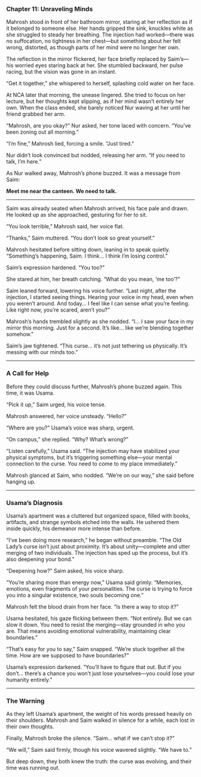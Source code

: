 ### Chapter 11: **Unraveling Minds**  

Mahrosh stood in front of her bathroom mirror, staring at her reflection as if it belonged to someone else. Her hands gripped the sink, knuckles white as she struggled to steady her breathing. The injection had worked—there was no suffocation, no tightness in her chest—but something about her felt wrong, distorted, as though parts of her mind were no longer her own.  

The reflection in the mirror flickered, her face briefly replaced by Saim’s—his worried eyes staring back at her. She stumbled backward, her pulse racing, but the vision was gone in an instant.  

“Get it together,” she whispered to herself, splashing cold water on her face.  

At NCA later that morning, the unease lingered. She tried to focus on her lecture, but her thoughts kept slipping, as if her mind wasn’t entirely her own. When the class ended, she barely noticed Nur waving at her until her friend grabbed her arm.  

“Mahrosh, are you okay?” Nur asked, her tone laced with concern. “You’ve been zoning out all morning.”  

“I’m fine,” Mahrosh lied, forcing a smile. “Just tired.”  

Nur didn’t look convinced but nodded, releasing her arm. “If you need to talk, I’m here.”  

As Nur walked away, Mahrosh’s phone buzzed. It was a message from Saim:  

**Meet me near the canteen. We need to talk.**  

---

Saim was already seated when Mahrosh arrived, his face pale and drawn. He looked up as she approached, gesturing for her to sit.  

“You look terrible,” Mahrosh said, her voice flat.  

“Thanks,” Saim muttered. “You don’t look so great yourself.”  

Mahrosh hesitated before sitting down, leaning in to speak quietly. “Something’s happening, Saim. I think... I think I’m losing control.”  

Saim’s expression hardened. “You too?”  

She stared at him, her breath catching. “What do you mean, ‘me too’?”  

Saim leaned forward, lowering his voice further. “Last night, after the injection, I started seeing things. Hearing your voice in my head, even when you weren’t around. And today... I feel like I can sense what you’re feeling. Like right now, you’re scared, aren’t you?”  

Mahrosh’s hands trembled slightly as she nodded. “I... I saw your face in my mirror this morning. Just for a second. It’s like... like we’re blending together somehow.”  

Saim’s jaw tightened. “This curse... it’s not just tethering us physically. It’s messing with our minds too.”  

---

### A Call for Help  

Before they could discuss further, Mahrosh’s phone buzzed again. This time, it was Usama.  

“Pick it up,” Saim urged, his voice tense.  

Mahrosh answered, her voice unsteady. “Hello?”  

“Where are you?” Usama’s voice was sharp, urgent.  

“On campus,” she replied. “Why? What’s wrong?”  

“Listen carefully,” Usama said. “The injection may have stabilized your physical symptoms, but it’s triggering something else—your mental connection to the curse. You need to come to my place immediately.”  

Mahrosh glanced at Saim, who nodded. “We’re on our way,” she said before hanging up.  

---

### Usama’s Diagnosis  

Usama’s apartment was a cluttered but organized space, filled with books, artifacts, and strange symbols etched into the walls. He ushered them inside quickly, his demeanor more intense than before.  

“I’ve been doing more research,” he began without preamble. “The Old Lady’s curse isn’t just about proximity. It’s about unity—complete and utter merging of two individuals. The injection has sped up the process, but it’s also deepening your bond.”  

“Deepening how?” Saim asked, his voice sharp.  

“You’re sharing more than energy now,” Usama said grimly. “Memories, emotions, even fragments of your personalities. The curse is trying to force you into a singular existence, two souls becoming one.”  

Mahrosh felt the blood drain from her face. “Is there a way to stop it?”  

Usama hesitated, his gaze flicking between them. “Not entirely. But we can slow it down. You need to resist the merging—stay grounded in who you are. That means avoiding emotional vulnerability, maintaining clear boundaries.”  

“That’s easy for you to say,” Saim snapped. “We’re stuck together all the time. How are we supposed to have boundaries?”  

Usama’s expression darkened. “You’ll have to figure that out. But if you don’t... there’s a chance you won’t just lose yourselves—you could lose your humanity entirely.”  

---

### The Warning  

As they left Usama’s apartment, the weight of his words pressed heavily on their shoulders. Mahrosh and Saim walked in silence for a while, each lost in their own thoughts.  

Finally, Mahrosh broke the silence. “Saim... what if we can’t stop it?”  

“We will,” Saim said firmly, though his voice wavered slightly. “We have to.”  

But deep down, they both knew the truth: the curse was evolving, and their time was running out.  